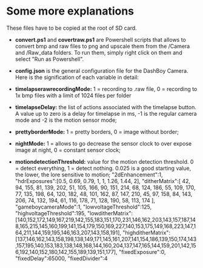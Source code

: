 # Some more explanations

These files have to be copied at the root of SD card.

- **convert.ps1** and **covertraw.ps1** are Powershell scripts that allows to convert bmp and raw files to png and upscale them from the /Camera and /Raw_data folders. To run them, simply right click on them and select "Run as Powershell". 

- **config.json** is the general configuration file for the DashBoy Camera. Here is the signification of each variable in detail:

- **timelapserawrecordingMode:** 1 = recording to .raw file, 0 = recording to 1x bmp files with a limit of 1024 files per folder
- **timelapseDelay:** the list of actions associated with the timelapse button. A value up to zero is a delay for timelapse in ms, -1 is the regular camera mode and -2 is the motion sensor mode;
- **prettyborderMode:** 1 = pretty borders, 0 = image without border;
- **nightMode:** 1 = allows to go decrease the sensor clock to over expose image at night, 0 = constant sensor clock;
- **motiondetectionThreshold:** value for the motion detection threshold. 0 = detect everything, 1 = detect nothing. 0.025 is a good starting value, the lower, the lore sensitive to motion;
"2dEnhancement":1,
"hdrExposures":[0.5, 0.69, 0.79, 1, 1, 1.26, 1.44, 2],
"ditherMatrix":[ 42, 94, 155, 81, 139, 202, 51, 105, 166, 90, 151, 214, 68, 124, 186, 55, 109, 170, 77, 135, 198, 64, 120, 182, 48, 101, 162, 87, 147, 210, 45, 97, 158, 84, 143, 206, 74, 132, 194, 61, 116, 178, 71, 128, 190, 58, 113, 174 ],
"gameboycameraMode":1,
"lowvoltageThreshold":125,
"highvoltageThreshold":195,
"lowditherMatrix": [140,152,172,149,167,219,142,155,183,151,170,231,146,162,203,143,157,187,148,165,215,145,160,199,141,154,179,150,169,227,140,153,175,149,168,223,147,164,211,144,159,195,146,163,207,143,158,191],
"highditherMatrix":[137,146,162,143,158,198,138,149,171,145,161,207,141,154,186,139,150,174,143,157,195,140,153,183,138,148,168,144,160,204,137,147,165,144,159,201,142,156,192,140,152,180,142,155,189,139,151,177],
"fixedExposure":0,
"fixedDelay":65000,
"fixedDivider":4

